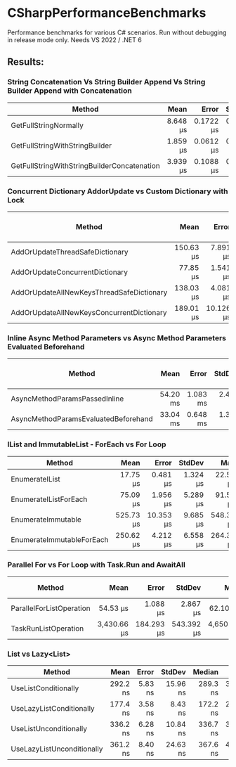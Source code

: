 # CSharpPerformanceBenchmarks
Performance benchmarks for various C# scenarios.
Run without debugging in release mode only.
Needs VS 2022 / .NET 6

## Results:

### String Concatenation Vs String Builder Append Vs String Builder Append with Concatenation

|                                      Method |     Mean |     Error |    StdDev |   Median | Ratio | RatioSD |  Gen 0  | Allocated |
|-------------------------------------------- |---------:|----------:|----------:|---------:|------:|--------:|--------:|----------:|
|                       GetFullStringNormally | 8.648 μs | 0.1722 μs | 0.3518 μs | 8.492 μs |  1.00 |    0.00 | 29.8615 |    122 KB |
|              GetFullStringWithStringBuilder | 1.859 μs | 0.0612 μs | 0.1804 μs | 1.818 μs |  0.21 |    0.02 |  1.6918 |      7 KB |
| GetFullStringWithStringBuilderConcatenation | 3.939 μs | 0.1088 μs | 0.3192 μs | 4.005 μs |  0.47 |    0.04 |  3.5286 |     14 KB |

### Concurrent Dictionary AddorUpdate vs Custom Dictionary with Lock


|                                    Method |      Mean |     Error |    StdDev |    Median |       Max |       Min | Ratio | RatioSD | Completed Work Items | Lock Contentions | Allocated |
|------------------------------------------ |----------:|----------:|----------:|----------:|----------:|----------:|------:|--------:|---------------------:|-----------------:|----------:|
|           AddOrUpdateThreadSafeDictionary | 150.63 μs |  7.891 μs | 23.018 μs | 155.10 μs | 199.00 μs |  76.30 μs |  1.00 |    0.00 |               7.0000 |                - |      4 KB |
|           AddOrUpdateConcurrentDictionary |  77.85 μs |  1.541 μs |  3.416 μs |  76.60 μs |  87.90 μs |  71.90 μs |  0.53 |    0.09 |               8.0000 |                - |      4 KB |
| AddOrUpdateAllNewKeysThreadSafeDictionary | 138.03 μs |  4.081 μs | 11.969 μs | 138.10 μs | 172.10 μs | 110.40 μs |  0.94 |    0.19 |               9.0000 |           4.0000 |      4 KB |
| AddOrUpdateAllNewKeysConcurrentDictionary | 189.01 μs | 10.126 μs | 29.697 μs | 184.00 μs | 259.10 μs | 109.00 μs |  1.29 |    0.29 |               9.0000 |          19.0000 |     57 KB |

### Inline Async Method Parameters vs Async Method Parameters Evaluated Beforehand 

|                               Method |     Mean |    Error |   StdDev |      Max |      Min | Ratio | RatioSD | Completed Work Items | Allocated |
|------------------------------------- |---------:|---------:|---------:|---------:|---------:|------:|--------:|---------------------:|----------:|
|        AsyncMethodParamsPassedInline | 54.20 ms | 1.083 ms | 2.445 ms | 58.76 ms | 49.77 ms |  1.00 |    0.00 |               2.0000 |     885 B |
| AsyncMethodParamsEvaluatedBeforehand | 33.04 ms | 0.648 ms | 1.324 ms | 36.25 ms | 30.47 ms |  0.61 |    0.04 |               2.0000 |     851 B |

### IList and ImmutableList - ForEach vs For Loop 

|                    Method |      Mean |     Error |   StdDev |       Max |       Min | Ratio | RatioSD | Allocated |
|-------------------------- |----------:|----------:|---------:|----------:|----------:|------:|--------:|----------:|
|            EnumerateIList |  17.75 μs |  0.481 μs | 1.324 μs |  22.50 μs |  16.20 μs |  1.00 |    0.00 |     480 B |
|     EnumerateIListForEach |  75.09 μs |  1.956 μs | 5.289 μs |  91.50 μs |  69.30 μs |  4.26 |    0.44 |     520 B |
|        EnumerateImmutable | 525.73 μs | 10.353 μs | 9.685 μs | 548.30 μs | 513.00 μs | 30.48 |    1.69 |     480 B |
| EnumerateImmutableForEach | 250.62 μs |  4.212 μs | 6.558 μs | 264.30 μs | 241.30 μs | 14.41 |    1.03 |     480 B |

### Parallel For vs For Loop with Task.Run and AwaitAll

|                   Method |        Mean |      Error |     StdDev |         Max |         Min | Completed Work Items | Allocated |
|------------------------- |------------:|-----------:|-----------:|------------:|------------:|---------------------:|----------:|
| ParallelForListOperation |    54.53 μs |   1.088 μs |   2.867 μs |    62.10 μs |    49.60 μs |               7.0000 |      4 KB |
|     TaskRunListOperation | 3,430.66 μs | 184.293 μs | 543.392 μs | 4,650.40 μs | 2,379.30 μs |           10000.0000 |  1,820 KB |

### List<T> vs Lazy<List<T>>

|                     Method |     Mean |   Error |   StdDev |   Median |      Max |      Min | Ratio | RatioSD |  Gen 0 | Allocated |
|--------------------------- |---------:|--------:|---------:|---------:|---------:|---------:|------:|--------:|-------:|----------:|
|       UseListConditionally | 292.2 ns | 5.83 ns | 15.96 ns | 289.3 ns | 329.5 ns | 261.8 ns |  1.00 |    0.00 | 0.2828 |   1,184 B |
|   UseLazyListConditionally | 177.4 ns | 3.58 ns |  8.43 ns | 172.2 ns | 200.2 ns | 168.9 ns |  0.61 |    0.05 | 0.1585 |     664 B |
|     UseListUnconditionally | 336.2 ns | 6.28 ns | 10.84 ns | 336.7 ns | 355.9 ns | 306.1 ns |  1.17 |    0.06 | 0.2828 |   1,184 B |
| UseLazyListUnconditionally | 361.2 ns | 8.40 ns | 24.63 ns | 367.6 ns | 406.9 ns | 307.2 ns |  1.23 |    0.11 | 0.2999 |   1,256 B |


